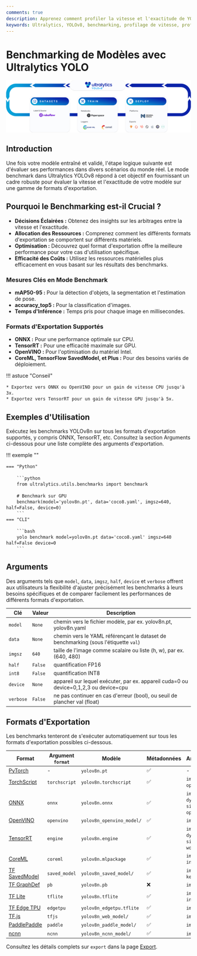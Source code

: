 ```yaml
---
comments: true
description: Apprenez comment profiler la vitesse et l'exactitude de YOLOv8 à travers divers formats d'exportation ; obtenez des insights sur les métriques mAP50-95, accuracy_top5 et plus.
keywords: Ultralytics, YOLOv8, benchmarking, profilage de vitesse, profilage de précision, mAP50-95, accuracy_top5, ONNX, OpenVINO, TensorRT, formats d'exportation YOLO
---
```


# Benchmarking de Modèles avec Ultralytics YOLO

<img width="1024" src="https://github.com/ultralytics/assets/raw/main/yolov8/banner-integrations.png" alt="Écosystème Ultralytics YOLO et intégrations">

## Introduction

Une fois votre modèle entraîné et validé, l'étape logique suivante est d'évaluer ses performances dans divers scénarios du monde réel. Le mode benchmark dans Ultralytics YOLOv8 répond à cet objectif en fournissant un cadre robuste pour évaluer la vitesse et l'exactitude de votre modèle sur une gamme de formats d'exportation.

## Pourquoi le Benchmarking est-il Crucial ?

- **Décisions Éclairées :** Obtenez des insights sur les arbitrages entre la vitesse et l'exactitude.
- **Allocation des Ressources :** Comprenez comment les différents formats d'exportation se comportent sur différents matériels.
- **Optimisation :** Découvrez quel format d'exportation offre la meilleure performance pour votre cas d'utilisation spécifique.
- **Efficacité des Coûts :** Utilisez les ressources matérielles plus efficacement en vous basant sur les résultats des benchmarks.

### Mesures Clés en Mode Benchmark

- **mAP50-95 :** Pour la détection d'objets, la segmentation et l'estimation de pose.
- **accuracy_top5 :** Pour la classification d'images.
- **Temps d'Inférence :** Temps pris pour chaque image en millisecondes.

### Formats d'Exportation Supportés

- **ONNX :** Pour une performance optimale sur CPU.
- **TensorRT :** Pour une efficacité maximale sur GPU.
- **OpenVINO :** Pour l'optimisation du matériel Intel.
- **CoreML, TensorFlow SavedModel, et Plus :** Pour des besoins variés de déploiement.

!!! astuce "Conseil"

    * Exportez vers ONNX ou OpenVINO pour un gain de vitesse CPU jusqu'à 3x.
    * Exportez vers TensorRT pour un gain de vitesse GPU jusqu'à 5x.

## Exemples d'Utilisation

Exécutez les benchmarks YOLOv8n sur tous les formats d'exportation supportés, y compris ONNX, TensorRT, etc. Consultez la section Arguments ci-dessous pour une liste complète des arguments d'exportation.

!!! exemple ""

    === "Python"

        ```python
        from ultralytics.utils.benchmarks import benchmark

        # Benchmark sur GPU
        benchmark(model='yolov8n.pt', data='coco8.yaml', imgsz=640, half=False, device=0)
        ```
    === "CLI"

        ```bash
        yolo benchmark model=yolov8n.pt data='coco8.yaml' imgsz=640 half=False device=0
        ```

## Arguments

Des arguments tels que `model`, `data`, `imgsz`, `half`, `device` et `verbose` offrent aux utilisateurs la flexibilité d'ajuster précisément les benchmarks à leurs besoins spécifiques et de comparer facilement les performances de différents formats d'exportation.

| Clé       | Valeur  | Description                                                           |
|-----------|---------|-----------------------------------------------------------------------|
| `model`   | `None`  | chemin vers le fichier modèle, par ex. yolov8n.pt, yolov8n.yaml       |
| `data`    | `None`  | chemin vers le YAML référençant le dataset de benchmarking (sous l'étiquette `val`) |
| `imgsz`   | `640`   | taille de l'image comme scalaire ou liste (h, w), par ex. (640, 480)  |
| `half`    | `False` | quantification FP16                                                   |
| `int8`    | `False` | quantification INT8                                                   |
| `device`  | `None`  | appareil sur lequel exécuter, par ex. appareil cuda=0 ou device=0,1,2,3 ou device=cpu |
| `verbose` | `False` | ne pas continuer en cas d'erreur (bool), ou seuil de plancher val (float) |

## Formats d'Exportation

Les benchmarks tenteront de s'exécuter automatiquement sur tous les formats d'exportation possibles ci-dessous.

| Format | Argument `format` | Modèle | Métadonnées | Arguments |
|--------------------------------------------------------------------|-------------------|---------------------------|----------|-----------------------------------------------------|
| [PyTorch](https://pytorch.org/)| - | `yolov8n.pt`| ✅| - |
| [TorchScript](https://pytorch.org/docs/stable/jit.html)| `torchscript` | `yolov8n.torchscript` | ✅| `imgsz`, `optimize` |
| [ONNX](https://onnx.ai/) | `onnx`| `yolov8n.onnx`| ✅| `imgsz`, `half`, `dynamic`, `simplify`, `opset` |
| [OpenVINO](https://docs.openvino.ai/latest/index.html) | `openvino`| `yolov8n_openvino_model/` | ✅| `imgsz`, `half` |
| [TensorRT](https://developer.nvidia.com/tensorrt)| `engine`| `yolov8n.engine`| ✅| `imgsz`, `half`, `dynamic`, `simplify`, `workspace` |
| [CoreML](https://github.com/apple/coremltools) | `coreml`| `yolov8n.mlpackage` | ✅| `imgsz`, `half`, `int8`, `nms`|
| [TF SavedModel](https://www.tensorflow.org/guide/saved_model)| `saved_model` | `yolov8n_saved_model/`| ✅| `imgsz`, `keras`|
| [TF GraphDef](https://www.tensorflow.org/api_docs/python/tf/Graph) | `pb`| `yolov8n.pb`| ❌| `imgsz` |
| [TF Lite](https://www.tensorflow.org/lite) | `tflite`| `yolov8n.tflite`| ✅| `imgsz`, `half`, `int8` |
| [TF Edge TPU](https://coral.ai/docs/edgetpu/models-intro/) | `edgetpu` | `yolov8n_edgetpu.tflite`| ✅| `imgsz` |
| [TF.js](https://www.tensorflow.org/js) | `tfjs`| `yolov8n_web_model/`| ✅| `imgsz` |
| [PaddlePaddle](https://github.com/PaddlePaddle)| `paddle`| `yolov8n_paddle_model/` | ✅| `imgsz` |
| [ncnn](https://github.com/Tencent/ncnn)| `ncnn`| `yolov8n_ncnn_model/` | ✅| `imgsz`, `half` |

Consultez les détails complets sur `export` dans la page [Export](https://docs.ultralytics.com/modes/export/).
